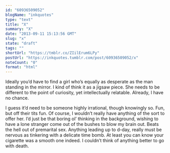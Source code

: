 ```yaml
---
id: "60936509052"
blogName: "inkquotes"
type: "text"
title: "X"
summary: "X"
date: "2013-09-11 15:13:56 GMT"
slug: "x"
state: "draft"
tags: ""
shortUrl: "https://tmblr.co/ZIilErum6LPy"
postUrl: "https://inkquotes.tumblr.com/post/60936509052/x"
noteCount: "0"
format: "html"
---
```


Ideally you’d have to find a girl who’s equally as desperate as the man standing in the mirror. I kind of think it as a jigsaw piece. She needs to be different to the point of curiosity, yet intellectually relatable. Already, I have no chance. 

I guess it’d need to be someone highly irrational, though knowingly so. Fun, but off their tits fun. Of course, I wouldn’t really have anything of the sort to offer her. I’d just be that boring ol’ thinking in the background, wishing to have a lone stranger come out of the bushes to blow my brain out. Beats the hell out of premarital sex. Anything leading up to d-day, really must be nervous as tinkering with a delicate time bomb. At least you can know your cigarette was a smooth one indeed. I couldn’t think of anything better to go with death.